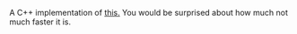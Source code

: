 A C++ implementation of [this.](https://github.com/Lucas1774/Controller-Adapter) You would be surprised about how much not much faster it is.